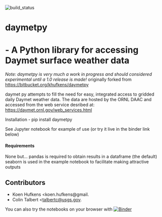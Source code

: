 ![build_status](https://travis-ci.org/ColinTalbert/daymetpy.svg?branch=master)

daymetpy
=============
# - A Python library for accessing Daymet surface weather data

*Note: daymetpy is very much a work in progress and should considered experimental until a 1.0 release is made!*
originally forked from https://bitbucket.org/khufkens/daymetpy

daymet py attempts to fill the need for easy, integrated access to gridded daily Daymet weather data.
The data  are hosted by the ORNL DAAC and accessed from the web service desribed at:
https://daymet.ornl.gov/web_services.html

Installation -  pip install daymetpy

See Jupyter notebook for example of use (or try it live in the binder link below)

#### Requirements
None but... 
pandas is required to obtain results in a dataframe (the default)
seaborn is used in the example notebook to facilitate making attractive outputs

## Contributors
* Koen Hufkens <koen.hufkens@gmail.
* Colin Talbert <talbertc@usgs.gov.

You can also try the notebooks on your browser with [![Binder](http://mybinder.org/badge.svg)](http://mybinder.org/repo/ColinTalbert/DaymetPy)